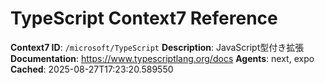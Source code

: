 # TypeScript Context7 Reference

**Context7 ID**: `/microsoft/TypeScript`
**Description**: JavaScript型付き拡張
**Documentation**: https://www.typescriptlang.org/docs
**Agents**: next, expo
**Cached**: 2025-08-27T17:23:20.589550
